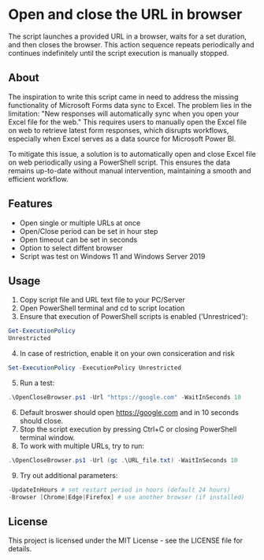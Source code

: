 # Open and close the URL in browser

The script launches a provided URL in a browser, waits for a set duration, and then closes the browser. This action sequence repeats periodically and continues indefinitely until the script execution is manually stopped.

## About

The inspiration to write this script came in need to address the missing functionality of Microsoft Forms data sync to Excel. The problem lies in the limitation: "New responses will automatically sync when you open your Excel file for the web." This requires users to manually open the Excel file on web to retrieve latest form responses, which disrupts workflows, especially when Excel serves as a data source for Microsoft Power BI.

To mitigate this issue, a solution is to automatically open and close Excel file on web periodically using a PowerShell script. This ensures the data remains up-to-date without manual intervention, maintaining a smooth and efficient workflow.

## Features

- Open single or multiple URLs at once 
- Open/Close period can be set in hour step
- Open timeout can be set in seconds
- Option to select diffent browser
- Script was test on Windows 11 and Windows Server 2019

## Usage

1. Copy script file and URL text file to your PC/Server
2. Open PowerShell terminal and cd to script location
3. Ensure that execution of PowerShell scripts is enabled ('Unrestriced'):
```powershell
Get-ExecutionPolicy
Unrestricted
```
4. In case of restriction, enable it on your own consiceration and risk
```powershell
Set-ExecutionPolicy -ExecutionPolicy Unrestricted
```
5. Run a test:
```powershell
.\OpenCloseBrowser.ps1 -Url "https://google.com" -WaitInSeconds 10
```
6. Default broswer should open https://google.com and in 10 seconds should close.
7. Stop the script execution by pressing Ctrl+C or closing PowerShell terminal window.
8. To work with multiple URLs, try to run:
```powershell
.\OpenCloseBrowser.ps1 -Url (gc .\URL_file.txt) -WaitInSeconds 10
```
9. Try out additional parameters:
```powershell
-UpdateInHours # set restart period in hours (default 24 hours)
-Browser [Chrome|Edge|Firefox] # use another browser (if installed)
```

## License

This project is licensed under the MIT License - see the LICENSE file for details. 
